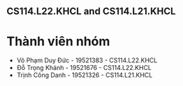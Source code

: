## CS114.L22.KHCL and CS114.L21.KHCL
# Thành viên nhóm
* Võ Phạm Duy Đức - 19521383 - CS114.L22.KHCL
* Đỗ Trọng Khánh - 19521676 - CS114.L22.KHCL
* Trịnh Công Danh - 19521326 - CS114.L21.KHCL
